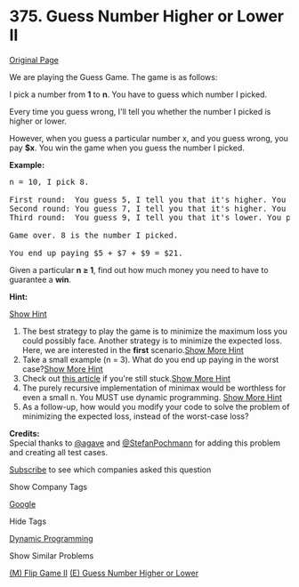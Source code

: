 # 375. Guess Number Higher or Lower II

[Original Page](https://leetcode.com/problems/guess-number-higher-or-lower-ii/)

We are playing the Guess Game. The game is as follows:

I pick a number from **1** to **n**. You have to guess which number I picked.

Every time you guess wrong, I'll tell you whether the number I picked is higher or lower.

However, when you guess a particular number x, and you guess wrong, you pay **$x**. You win the game when you guess the number I picked.

**Example:**

<pre>n = 10, I pick 8.

First round:  You guess 5, I tell you that it's higher. You pay $5.
Second round: You guess 7, I tell you that it's higher. You pay $7.
Third round:  You guess 9, I tell you that it's lower. You pay $9.

Game over. 8 is the number I picked.

You end up paying $5 + $7 + $9 = $21.
</pre>

Given a particular **n ≥ 1**, find out how much money you need to have to guarantee a **win**.

**Hint:**

[Show Hint](#)

1.  The best strategy to play the game is to minimize the maximum loss you could possibly face. Another strategy is to minimize the expected loss. Here, we are interested in the **first** scenario.[Show More Hint](#)
2.  Take a small example (n = 3). What do you end up paying in the worst case?[Show More Hint](#)
3.  Check out [this article](https://en.wikipedia.org/wiki/Minimax) if you're still stuck.[Show More Hint](#)
4.  The purely recursive implementation of minimax would be worthless for even a small n. You MUST use dynamic programming. [Show More Hint](#)
5.  As a follow-up, how would you modify your code to solve the problem of minimizing the expected loss, instead of the worst-case loss?

**Credits:**  
Special thanks to [@agave](https://leetcode.com/agave/) and [@StefanPochmann](https://leetcode.com/stefanpochmann/) for adding this problem and creating all test cases.

<div>

[Subscribe](/subscribe/) to see which companies asked this question

</div>

<div>

<div id="company_tags" class="btn btn-xs btn-warning">Show Company Tags</div>

<span class="hidebutton">[Google](/company/google/)</span></div>

<div>

<div id="tags" class="btn btn-xs btn-warning">Hide Tags</div>

<span class="hidebutton" style="display: inline;">[Dynamic Programming](/tag/dynamic-programming/)</span></div>

<div>

<div id="similar" class="btn btn-xs btn-warning">Show Similar Problems</div>

<span class="hidebutton">[(M) Flip Game II](/problems/flip-game-ii/) [(E) Guess Number Higher or Lower](/problems/guess-number-higher-or-lower/)</span></div>